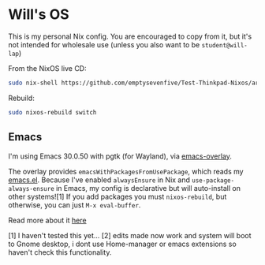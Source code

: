 # Will's OS

This is my personal Nix config. You are encouraged to copy from it, but it's not intended for wholesale use (unless you also want to be `student@will-lap`)

From the NixOS live CD:

```sh
sudo nix-shell https://github.com/emptysevenfive/Test-Thinkpad-Nixos/archive/main.tar.gz
```

Rebuild:

```sh
sudo nixos-rebuild switch
```

## Emacs

I'm using Emacs 30.0.50 with pgtk (for Wayland), via [emacs-overlay](https://github.com/nix-community/emacs-overlay).

The overlay provides `emacsWithPackagesFromUsePackage`, which reads my [emacs.el](dot/emacs.el). Because I've enabled `alwaysEnsure` in Nix and `use-package-always-ensure` in Emacs, my config is declarative but will auto-install on other systems![1] If you add packages you must `nixos-rebuild`, but otherwise, you can just `M-x eval-buffer`.

Read more about it [here](https://github.com/nix-community/emacs-overlay#extra-library-functionality)

[1] I haven't tested this yet...
[2] edits made now work and system will boot to Gnome desktop, i dont use Home-manager or emacs extensions so haven't check this functionality.

